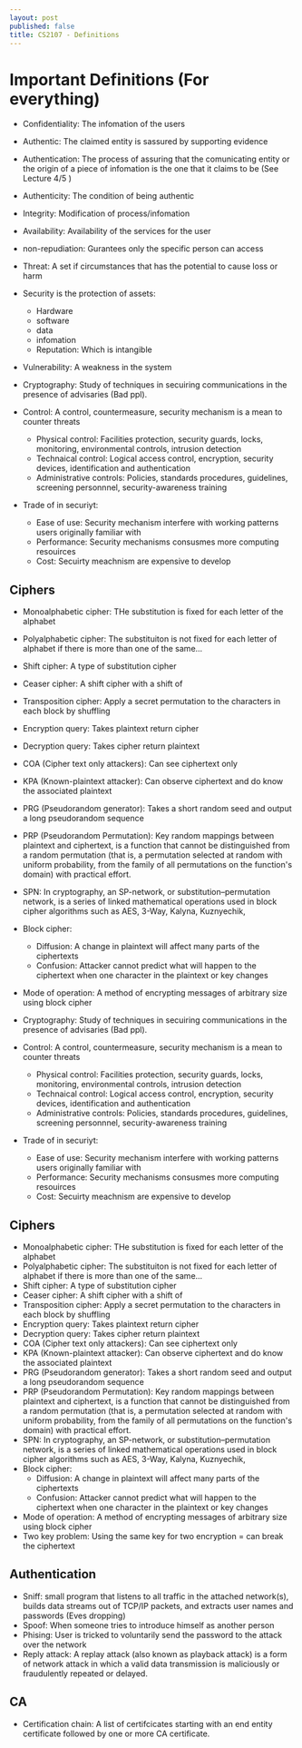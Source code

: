 ```yaml
---
layout: post
published: false
title: CS2107 - Definitions
---
```

# Important Definitions (For everything)

- Confidentiality: The infomation of the users
- Authentic: The claimed entity is sassured by supporting evidence
- Authentication: The process of assuring that the comunicating entity or the origin of a piece of infomation is the one that it claims to be (See Lecture 4/5 )
- Authenticity: The condition of being authentic
- Integrity:  Modification of process/infomation
- Availability:  Availability of the services for the user
- non-repudiation: Gurantees only the specific person can access 
- Threat: A set if circumstances that has the potential to cause loss or harm
- Security is the protection of assets:
	- Hardware
    - software
    - data 
    - infomation
    - Reputation: Which is intangible
- Vulnerability: A weakness in the system
- Cryptography: Study of techniques in secuiring communications in the presence of advisaries (Bad ppl). 
- Control: A control, countermeasure, security mechanism is a mean to counter threats
	- Physical control: Facilities protection, security guards, locks, monitoring, environmental controls, intrusion detection
    - Technaical control: Logical access control, encryption, security devices, identification and authentication
    - Administrative controls: Policies, standards procedures, guidelines, screening personnnel, security-awareness training


- Trade of in securiyt:
	- Ease of use: Security mechanism interfere with working patterns users originally familiar with
    - Performance: Security mechanisms consusmes more computing resouirces
    - Cost: Secuirty meachnism are expensive to develop
    
## Ciphers

- Monoalphabetic cipher: THe substitution is fixed for each letter of the alphabet
- Polyalphabetic cipher: The substituiton is not fixed for each letter of alphabet if there is more than one of the same...
- Shift cipher: A type of substitution cipher
- Ceaser cipher: A shift cipher with a shift of 
- Transposition cipher: Apply a secret permutation to the characters in each block by shuffling
- Encryption query: Takes plaintext return cipher
- Decryption query: Takes cipher return plaintext
- COA (Cipher text only attackers): Can see ciphertext only
- KPA (Known-plaintext attacker): Can observe ciphertext and do know the associated plaintext
- PRG (Pseudorandom generator): Takes a short random seed and output a long pseudorandom sequence
- PRP (Pseudorandom Permutation): Key random mappings between plaintext and ciphertext, is a function that cannot be distinguished from a random permutation (that is, a permutation selected at random with uniform probability, from the family of all permutations on the function's domain) with practical effort.
- SPN:  In cryptography, an SP-network, or substitution–permutation network, is a series of linked mathematical operations used in block cipher algorithms such as AES, 3-Way, Kalyna, Kuznyechik,
- Block cipher:
	- Diffusion: A change in plaintext will affect many parts of the ciphertexts
    - Confusion: Attacker cannot predict what will happen to the ciphertext when one character in the plaintext or key changes
- Mode of operation: A method of encrypting messages of arbitrary size using block cipher
- Cryptography: Study of techniques in secuiring communications in the presence of advisaries (Bad ppl). 
- Control: A control, countermeasure, security mechanism is a mean to counter threats
	- Physical control: Facilities protection, security guards, locks, monitoring, environmental controls, intrusion detection
    - Technaical control: Logical access control, encryption, security devices, identification and authentication
    - Administrative controls: Policies, standards procedures, guidelines, screening personnnel, security-awareness training


- Trade of in securiyt:
	- Ease of use: Security mechanism interfere with working patterns users originally familiar with
    - Performance: Security mechanisms consusmes more computing resouirces
    - Cost: Secuirty meachnism are expensive to develop
    
## Ciphers

- Monoalphabetic cipher: THe substitution is fixed for each letter of the alphabet
- Polyalphabetic cipher: The substituiton is not fixed for each letter of alphabet if there is more than one of the same...
- Shift cipher: A type of substitution cipher
- Ceaser cipher: A shift cipher with a shift of 
- Transposition cipher: Apply a secret permutation to the characters in each block by shuffling
- Encryption query: Takes plaintext return cipher
- Decryption query: Takes cipher return plaintext
- COA (Cipher text only attackers): Can see ciphertext only
- KPA (Known-plaintext attacker): Can observe ciphertext and do know the associated plaintext
- PRG (Pseudorandom generator): Takes a short random seed and output a long pseudorandom sequence
- PRP (Pseudorandom Permutation): Key random mappings between plaintext and ciphertext, is a function that cannot be distinguished from a random permutation (that is, a permutation selected at random with uniform probability, from the family of all permutations on the function's domain) with practical effort.
- SPN:  In cryptography, an SP-network, or substitution–permutation network, is a series of linked mathematical operations used in block cipher algorithms such as AES, 3-Way, Kalyna, Kuznyechik,
- Block cipher:
	- Diffusion: A change in plaintext will affect many parts of the ciphertexts
    - Confusion: Attacker cannot predict what will happen to the ciphertext when one character in the plaintext or key changes
- Mode of operation: A method of encrypting messages of arbitrary size using block cipher
- Two key problem: Using the same key for two encryption = can break the ciphertext

## Authentication
- Sniff: small program that listens to all traffic in the attached network(s), builds data streams out of TCP/IP packets, and extracts user names and passwords (Eves dropping)
- Spoof: When someone tries to introduce himself as another person
- Phising: User is tricked to voluntarily send the password to the attack over the network
- Reply attack: A replay attack (also known as playback attack) is a form of network attack in which a valid data transmission is maliciously or fraudulently repeated or delayed.

## CA
- Certification chain: A list of certifcicates starting with an end entity certificate followed by one or more CA certificate.